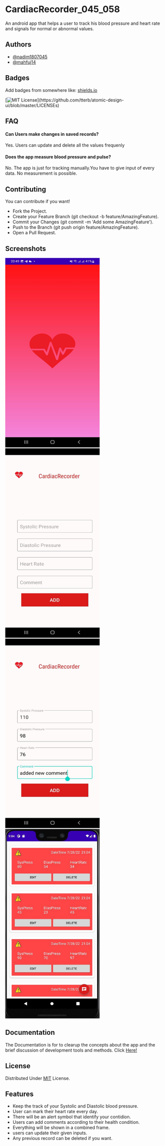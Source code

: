 # CardiacRecorder_045_058

An android app that helps a user to track his blood pressure and heart rate and signals for normal or abnormal values.


## Authors

- [@nadim1807045](https://www.github.com/nadim1807045)
- [@mahfuj14](https://www.github.com/mahfuj14)




## Badges

Add badges from somewhere like: [shields.io](https://shields.io/)

[![MIT License](https://img.shields.io/apm/l/atomic-design-ui.svg?)](https://github.com/tterb/atomic-design-ui/blob/master/LICENSEs)


## FAQ

#### Can Users make changes in saved records?

Yes. Users can update and delete all the values frequenly 

#### Does the app measure blood pressure and pulse?
No. The app is just for tracking manually.You have to give input of every data. No measurement is possible.


## Contributing

You can contribute if you want!

- Fork the Project.
- Create your Feature Branch (git checkout -b feature/AmazingFeature).
- Commit your Changes (git commit -m 'Add some AmazingFeature').
- Push to the Branch (git push origin feature/AmazingFeature).
- Open a Pull Request.


## Screenshots
<img src="screenshots/img1.jpg" width="300" height="600">
<img src="screenshots/img2.jpg" width="300" height="600">
<img src="screenshots/img3.jpg" width="300" height="600">
<img src="screenshots/img4.jpg" width="300" height="600">



## Documentation

The Documentation is for to clearup the concepts about the app and the brief discussion of development tools and methods. Click [Here!](https://linktodocumentation)


## License

Distributed Under [MIT](https://choosealicense.com/licenses/mit/) License.


## Features

- Keep the track of your Systolic and Diastolic blood pressure.
- User can mark their heart rate every day.
- There will be an alert symbol that identify your contidion.
- Users can add comments according to their health condition.
- Everything will be shown in a combined frame.
- users can update their given inputs.
- Any previous record can be deleted if you want.
